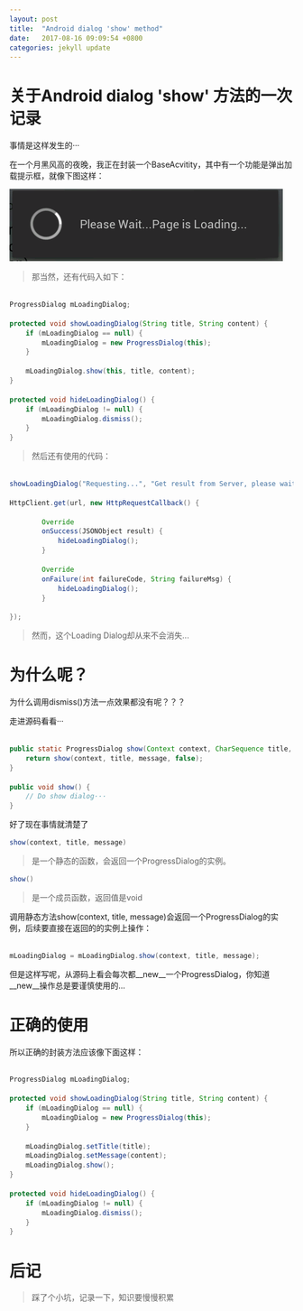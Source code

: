 ```yaml
---
layout: post
title:  "Android dialog 'show' method"
date:   2017-08-16 09:09:54 +0800
categories: jekyll update
---
```


# 关于Android dialog 'show' 方法的一次记录  #

事情是这样发生的···

在一个月黑风高的夜晚，我正在封装一个BaseAcvitity，其中有一个功能是弹出加载提示框，就像下图这样：

![Loading Dialog](../res/2017-08-16/loading-dialog.png)

>那当然，还有代码入如下：

```Java

ProgressDialog mLoadingDialog;

protected void showLoadingDialog(String title, String content) {
    if (mLoadingDialog == null) {
        mLoadingDialog = new ProgressDialog(this);
    }

    mLoadingDialog.show(this, title, content);
}

protected void hideLoadingDialog() {
    if (mLoadingDialog != null) {
        mLoadingDialog.dismiss();
    }
}

```

>然后还有使用的代码：

```Java

showLoadingDialog("Requesting...", "Get result from Server, please wait...")

HttpClient.get(url, new HttpRequestCallback() {
   
        Override
        onSuccess(JSONObject result) {
            hideLoadingDialog();
        }

        Override
        onFailure(int failureCode, String failureMsg) {
            hideLoadingDialog();
        }

});

```

>然而，这个Loading Dialog却从来不会消失...

# 为什么呢？ #

为什么调用dismiss()方法一点效果都没有呢？？？

走进源码看看···

```Java

public static ProgressDialog show(Context context, CharSequence title, CharSequence message) {
    return show(context, title, message, false);
}

public void show() {
    // Do show dialog···
}

```

好了现在事情就清楚了

```Java
show(context, title, message) 
```
>是一个静态的函数，会返回一个ProgressDialog的实例。

```Java
show()
```

>是一个成员函数，返回值是void

调用静态方法show(context, title, message)会返回一个ProgressDialog的实例，后续要直接在返回的的实例上操作：

```Java

mLoadingDialog = mLoadingDialog.show(context, title, message);

```

但是这样写呢，从源码上看会每次都__new__一个ProgressDialog，你知道__new__操作总是要谨慎使用的...

# 正确的使用 #

所以正确的封装方法应该像下面这样：

```Java

ProgressDialog mLoadingDialog;

protected void showLoadingDialog(String title, String content) {
    if (mLoadingDialog == null) {
        mLoadingDialog = new ProgressDialog(this);
    }

    mLoadingDialog.setTitle(title);
    mLoadingDialog.setMessage(content);
    mLoadingDialog.show();
}

protected void hideLoadingDialog() {
    if (mLoadingDialog != null) {
        mLoadingDialog.dismiss();
    }
}

```

# 后记 #

>踩了个小坑，记录一下，知识要慢慢积累